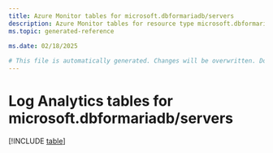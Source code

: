 ```yaml
---
title: Azure Monitor tables for microsoft.dbformariadb/servers
description: Azure Monitor tables for resource type microsoft.dbformariadb/servers
ms.topic: generated-reference
   
ms.date: 02/18/2025

# This file is automatically generated. Changes will be overwritten. Do not change this file directly.
---
```


# Log Analytics tables for microsoft.dbformariadb/servers  

[!INCLUDE [table](~/reusable-content/ce-skilling/azure/includes/azure-monitor/reference/tables/microsoft-dbformariadb_servers-include.md)]

